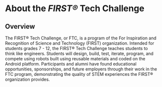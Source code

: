 # About the *FIRST®* Tech Challenge

## Overview
The FIRST® Tech Challenge, or FTC, is a program of the For Inspiration and Recognition of Science and Technology (FIRST) organization. Intended for students grades 7 - 12, the FIRST® Tech Challenge teaches students to think like engineers. Students will design, build, test, iterate, program, and compete using robots built using reusable materials and coded on the Android platform. Participants and alumni have found educational opportunities, sponsorships, and future employers through their work in the FTC program, demonstrating the quality of STEM experiences the FIRST® organization provides.